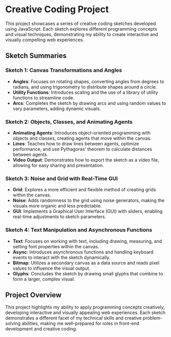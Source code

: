 # Creative Coding Project

This project showcases a series of creative coding sketches developed using JavaScript. Each sketch explores different programming concepts and visual techniques, demonstrating my ability to create interactive and visually compelling web experiences.

## Sketch Summaries

### Sketch 1: Canvas Transformations and Angles

- **Angles**: Focuses on rotating shapes, converting angles from degrees to radians, and using trigonometry to distribute shapes around a circle.
- **Utility Functions**: Introduces scaling and the use of a library of utility functions to streamline code.
- **Arcs**: Completes the sketch by drawing arcs and using random values to vary parameters, adding dynamic visuals.

### Sketch 2: Objects, Classes, and Animating Agents

- **Animating Agents**: Introduces object-oriented programming with objects and classes, creating agents that move within the canvas.
- **Lines**: Teaches how to draw lines between agents, optimize performance, and use Pythagoras' theorem to calculate distances between agents.
- **Video Output**: Demonstrates how to export the sketch as a video file, allowing for easy sharing and presentation.

### Sketch 3: Noise and Grid with Real-Time GUI

- **Grid**: Explores a more efficient and flexible method of creating grids within the canvas.
- **Noise**: Adds randomness to the grid using noise generators, making the visuals more organic and less predictable.
- **GUI**: Implements a Graphical User Interface (GUI) with sliders, enabling real-time adjustments to sketch parameters.

### Sketch 4: Text Manipulation and Asynchronous Functions

- **Text**: Focuses on working with text, including drawing, measuring, and setting font properties within the canvas.
- **Async**: Introduces asynchronous functions and handling keyboard events to interact with the sketch dynamically.
- **Bitmap**: Utilizes a secondary canvas as a data source and reads pixel values to influence the visual output.
- **Glyphs**: Concludes the sketch by drawing small glyphs that combine to form a larger, complex visual.

## Project Overview

This project highlights my ability to apply programming concepts creatively, developing interactive and visually appealing web experiences. Each sketch demonstrates a different facet of my technical skills and creative problem-solving abilities, making me well-prepared for roles in front-end development and creative coding.
